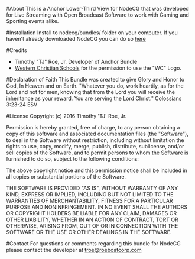#About
This is a Anchor Lower-Third View for NodeCG that was developed for Live Streaming with Open Broadcast Software to work with Gaming and Sporting events alike.

#Installation
Install to nodecg/bundles/ folder on your computer.
If you haven't already downloaded NodeCG you can do so [here](https://github.com/nodecg/nodecg)

#Credits
- Timothy "TJ" Roe, Jr. Developer of Anchor Bundle
- [Western Christian Schools](http://westernchristian.org/) for the permission to use the "WC" Logo.
	
#Declaration of Faith
This Bundle was created to give Glory and Honor to God, In Heaven and on Earth.
"Whatever you do, work heartily, as for the Lord and not for men, knowing that from the Lord you will receive the inheritance as your reward. You are serving the Lord Christ." Colossians 3:23-24 ESV
    
#License
Copyright (c) 2016 Timothy 'TJ' Roe, Jr.

Permission is hereby granted, free of charge, to any person obtaining a copy
of this software and associated documentation files (the "Software"), to deal
in the Software without restriction, including without limitation the rights
to use, copy, modify, merge, publish, distribute, sublicense, and/or sell
copies of the Software, and to permit persons to whom the Software is
furnished to do so, subject to the following conditions:

The above copyright notice and this permission notice shall be included in
all copies or substantial portions of the Software.

THE SOFTWARE IS PROVIDED "AS IS", WITHOUT WARRANTY OF ANY KIND, EXPRESS OR
IMPLIED, INCLUDING BUT NOT LIMITED TO THE WARRANTIES OF MERCHANTABILITY,
FITNESS FOR A PARTICULAR PURPOSE AND NONINFRINGEMENT. IN NO EVENT SHALL THE
AUTHORS OR COPYRIGHT HOLDERS BE LIABLE FOR ANY CLAIM, DAMAGES OR OTHER
LIABILITY, WHETHER IN AN ACTION OF CONTRACT, TORT OR OTHERWISE, ARISING FROM,
OUT OF OR IN CONNECTION WITH THE SOFTWARE OR THE USE OR OTHER DEALINGS IN
THE SOFTWARE.

#Contact
For questions or comments regarding this bundle for NodeCG please contact the developer at <troe@roeboatcorp.com>